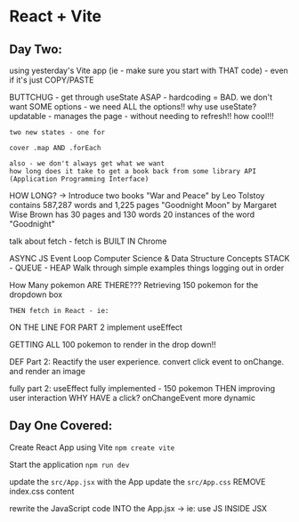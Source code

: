 # React + Vite

## Day Two:

using yesterday's Vite app (ie - make sure you start with THAT code) - even if it's just COPY/PASTE

BUTTCHUG - 
    get through useState ASAP - hardcoding = BAD.
    we don't want SOME options - we need ALL the options!! 
    why use useState?  
        updatable - manages the page - without needing to refresh!! 
        how cool!!!

    two new states - one for 
    
    cover .map AND .forEach

    also - we don't always get what we want
    how long does it take to get a book back from some library API (Application Programming Interface)

HOW LONG? -> Introduce two books
    "War and Peace" by Leo Tolstoy contains 587,287 words and 1,225 pages
    "Goodnight Moon" by Margaret Wise Brown has 30 pages and 130 words
        20 instances of the word "Goodnight"

talk about fetch - fetch is BUILT IN Chrome

ASYNC JS
    Event Loop
        Computer Science & Data Structure Concepts
        STACK - QUEUE - HEAP
    Walk through simple examples
        things logging out in order

How Many pokemon ARE THERE???
    Retrieving 150 pokemon for the dropdown box

    THEN fetch in React - ie: 


ON THE LINE FOR PART 2
    implement useEffect 
    
GETTING ALL 100 pokemon to render in the drop down!!

DEF Part 2: Reactify the user experience.
    convert click event to onChange. and render an image
    



fully part 2:
    useEffect fully implemented - 150 pokemon
    THEN
    improving user interaction
    WHY HAVE a click?
    onChangeEvent
        more dynamic 


## Day One Covered:

Create React App using Vite
`npm create vite`

Start the application
`npm run dev`

update the `src/App.jsx` with the App
update the `src/App.css` 
REMOVE index.css content

rewrite the JavaScript code INTO the App.jsx -> ie: use JS INSIDE JSX

